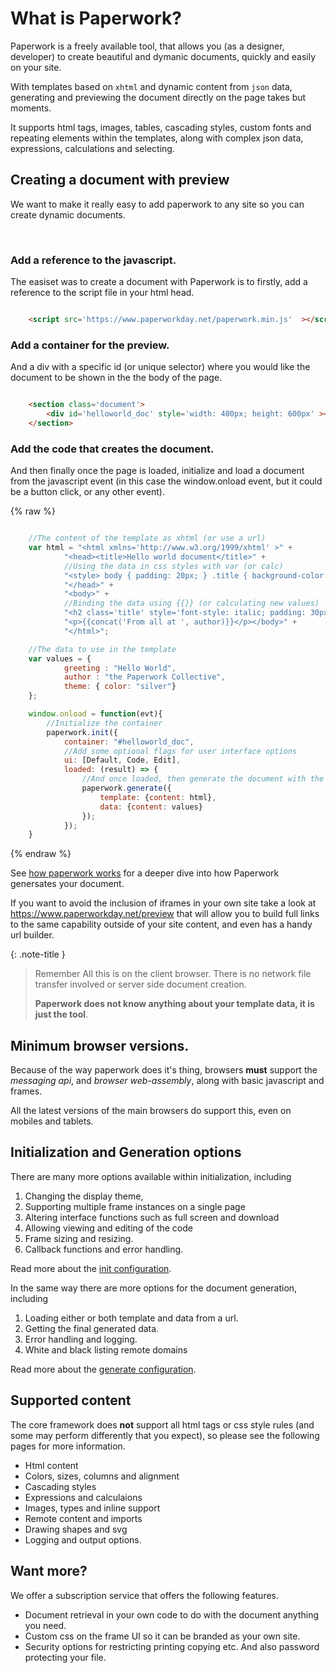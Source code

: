 # What is Paperwork?

Paperwork is a freely available tool, that allows you (as a designer, developer) to create beautiful and dymanic documents, quickly and easily on your site.

With templates based on `xhtml` and dynamic content from `json` data, generating and previewing the document directly on the page takes but moments.

It supports html tags, images, tables, cascading styles, custom fonts and repeating elements within the templates, along with complex json data, expressions, calculations and selecting.

## Creating a document with preview

We want to make it really easy to add paperwork to any site so you can create dynamic documents.

<div id='first-sample-container' class='document-container' data-pw-ui="Default, Code, Edit" data-pw-template="_samples/helloworld/helloworld.html" data-pw-json="_samples/helloworld/helloworld.json"></div>

<p>&nbsp;</p>

### Add a reference to the javascript.

The easiset was to create a document with Paperwork is to firstly, add a reference to the script file in your html head.

```html

    <script src='https://www.paperworkday.net/paperwork.min.js'  ></script>

```

### Add a container for the preview.

And a div with a specific id (or unique selector) where you would like the document to be shown in the the body of the page.

```html

    <section class='document'>
        <div id='helloworld_doc' style='width: 400px; height: 600px' ></div>
    </section>

```

### Add the code that creates the document.

And then finally once the page is loaded, initialize and load a document from the javascript event (in this case the window.onload event, but it could be a button click, or any other event).

{% raw %}
```javascript

    //The content of the template as xhtml (or use a url)
    var html = "<html xmlns='http://www.w3.org/1999/xhtml' >" + 
            "<head><title>Hello world document</title>" +
            //Using the data in css styles with var (or calc)
            "<style> body { padding: 20px; } .title { background-color: var(theme.color);} </style>" + 
            "</head>" + 
            "<body>" +
            //Binding the data using {{}} (or calculating new values)
            "<h2 class='title' style='font-style: italic; padding: 30px' >{{greeting}}</h2>" + 
            "<p>{{concat('From all at ', author)}}</p></body>" + 
            "</html>";

    //The data to use in the template
    var values = { 
            greeting : "Hello World", 
            author : "the Paperwork Collective",
            theme: { color: "silver"} 
    };

    window.onload = function(evt){
        //Initialize the container
        paperwork.init({
            container: "#helloworld_doc",
            //Add some optional flags for user interface options
            ui: [Default, Code, Edit],
            loaded: (result) => {
                //And once loaded, then generate the document with the template and the current data
                paperwork.generate({
                    template: {content: html},
                    data: {content: values}
                });
            });
    }

```
{% endraw %}

See <a href='/docs/framemechanism' >how paperwork works</a> for a deeper dive into how Paperwork genersates your document.

If you want to avoid the inclusion of iframes in your own site take a look at <a href='https://www.paperworkday.net/preview?builder=true'>https://www.paperworkday.net/preview</a> 
that will allow you to build full links to the same capability outside of your site content, and even has a handy url builder.

{: .note-title }
> Remember
> All this is on the client browser. 
> There is no network file transfer involved or server side document creation. 
>
> **Paperwork does not know anything about your template data, it is just the tool**.


## Minimum browser versions.

Because of the way paperwork does it's thing, browsers **must** support the *messaging api*, and *browser web-assembly*, along with basic javascript and frames. 

All the latest versions of the main browsers do support this, even on mobiles and tablets.

## Initialization and Generation options

There are many more options available within initialization, including 

1. Changing the display theme,
2. Supporting multiple frame instances on a single page
3. Altering interface functions such as full screen and download
4. Allowing viewing and editing of the code
5. Frame sizing and resizing.
6. Callback functions and error handling.

Read more about the <a href='/docs/initconfig' >init configuration</a>.

In the same way there are more options for the document generation, including

1. Loading either or both template and data from a url.
2. Getting the final generated data.
3. Error handling and logging.
4. White and black listing remote domains

Read more about the <a href='/docs/genconfig' >generate configuration</a>.

## Supported content

The core framework does **not** support all html tags or css style rules (and some may perform differently that you expect), so please see the following pages for more information.

- Html content
- Colors, sizes, columns and alignment
- Cascading styles
- Expressions and calculaions
- Images, types and inline support
- Remote content and imports
- Drawing shapes and svg
- Logging and output options.

## Want more?

We offer a subscription service that offers the following features.

- Document retrieval in your own code to do with the document anything you need.
- Custom css on the frame UI so it can be branded as your own site.
- Security options for restricting printing copying etc. And also password protecting your file.

